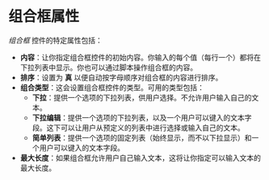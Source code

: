 # 组合框属性

*组合框* 控件的特定属性包括：

- **内容**：让你指定组合框控件的初始内容。你输入的每个值（每行一个）都将在下拉列表中显示。你也可以通过脚本操作组合框的内容。
- **排序**：设置为 **真** 以便自动按字母顺序对组合框的内容进行排序。
- **组合类型**：这会设置组合框控件的类型。可用的类型包括：
  - **下拉**：提供一个选项的下拉列表，供用户选择。不允许用户输入自己的文本。
  - **下拉编辑**：提供一个选项的下拉列表，以及一个用户可以键入的文本字段。这下可以让用户从预定义的列表中进行选择或输入自己的文本。
  - **简单列表**：提供一个选项的固定列表（始终显示，而不以下拉显示）和一个用户可以键入的文本字段。
- **最大长度**：如果组合框允许用户自己输入文本，这将让你指定可以输入文本的最大长度。